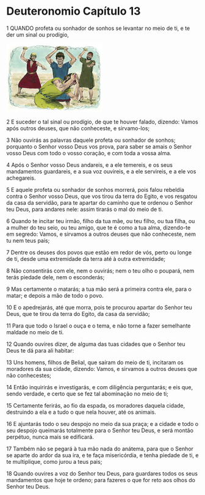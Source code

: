 # Deuteronomio Capítulo 13

1	QUANDO profeta ou sonhador de sonhos se levantar no meio de ti, e te der um sinal ou prodígio,

![](.img/05_De_13_01_RG.jpg)

2	E suceder o tal sinal ou prodígio, de que te houver falado, dizendo: Vamos após outros deuses, que não conheceste, e sirvamo-los;

3	Não ouvirás as palavras daquele profeta ou sonhador de sonhos; porquanto o Senhor vosso Deus vos prova, para saber se amais o Senhor vosso Deus com todo o vosso coração, e com toda a vossa alma.

4	Após o Senhor vosso Deus andareis, e a ele temereis, e os seus mandamentos guardareis, e a sua voz ouvireis, e a ele servireis, e a ele vos achegareis.

5	E aquele profeta ou sonhador de sonhos morrerá, pois falou rebeldia contra o Senhor vosso Deus, que vos tirou da terra do Egito, e vos resgatou da casa da servidão, para te apartar do caminho que te ordenou o Senhor teu Deus, para andares nele: assim tirarás o mal do meio de ti.

6	Quando te incitar teu irmão, filho da tua mãe, ou teu filho, ou tua filha, ou a mulher do teu seio, ou teu amigo, que te é como a tua alma, dizendo-te em segredo: Vamos, e sirvamos a outros deuses que não conheceste, nem tu nem teus pais;

7	Dentre os deuses dos povos que estão em redor de vós, perto ou longe de ti, desde uma extremidade da terra até à outra extremidade;

8	Não consentirás com ele, nem o ouvirás; nem o teu olho o poupará, nem terás piedade dele, nem o esconderás;

9	Mas certamente o matarás; a tua mão será a primeira contra ele, para o matar; e depois a mão de todo o povo.

10	E o apedrejarás, até que morra, pois te procurou apartar do Senhor teu Deus, que te tirou da terra do Egito, da casa da servidão;

11	Para que todo o Israel o ouça e o tema, e não torne a fazer semelhante maldade no meio de ti.

12	Quando ouvires dizer, de alguma das tuas cidades que o Senhor teu Deus te dá para ali habitar:

13	Uns homens, filhos de Belial, que saíram do meio de ti, incitaram os moradores da sua cidade, dizendo: Vamos, e sirvamos a outros deuses que não conhecestes;

14	Então inquirirás e investigarás, e com diligência perguntarás; e eis que, sendo verdade, e certo que se fez tal abominação no meio de ti;

15	Certamente ferirás, ao fio da espada, os moradores daquela cidade, destruindo a ela e a tudo o que nela houver, até os animais.

16	E ajuntarás todo o seu despojo no meio da sua praça; e a cidade e todo o seu despojo queimarás totalmente para o Senhor teu Deus, e será montão perpétuo, nunca mais se edificará.

17	Também não se pegará à tua mão nada do anátema, para que o Senhor se aparte do ardor da sua ira, e te faça misericórdia, e tenha piedade de ti, e te multiplique, como jurou a teus pais;

18	Quando ouvires a voz do Senhor teu Deus, para guardares todos os seus mandamentos que hoje te ordeno; para fazeres o que for reto aos olhos do Senhor teu Deus.

